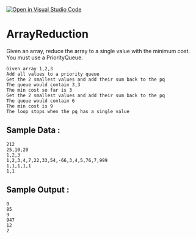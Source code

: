 [![Open in Visual Studio Code](https://classroom.github.com/assets/open-in-vscode-2e0aaae1b6195c2367325f4f02e2d04e9abb55f0b24a779b69b11b9e10269abc.svg)](https://classroom.github.com/online_ide?assignment_repo_id=17907897&assignment_repo_type=AssignmentRepo)
# ArrayReduction
Given an array, reduce the array to a single value with the minimum cost.   You must use a PriorityQueue.

```
Given array 1,2,3 
Add all values to a priority queue
Get the 2 smallest values and add their sum back to the pq
The queue would contain 3,3
The min cost so far is 3
Get the 2 smallest values and add their sum back to the pq
The queue would contain 6
The min cost is 9
The loop stops when the pq has a single value
```

## Sample Data : 
```
212
25,10,20
1,2,3
1,2,3,4,7,22,33,54,-66,3,4,5,76,7,999
1,1,1,1,1
1,1
```

## Sample Output :
```
0
85
9
947
12
2
```

